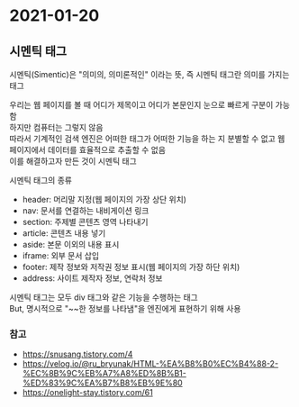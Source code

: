 # 2021-01-20

## 시멘틱 태그

시멘틱(Simentic)은 "의미의, 의미론적인" 이라는 뜻, 즉 시멘틱 태그란 의미를 가지는 태그

우리는 웹 페이지를 볼 때 어디가 제목이고 어디가 본문인지 눈으로 빠르게 구분이 가능함  
하지만 컴퓨터는 그렇지 않음  
따라서 기계적인 검색 엔진은 어떠한 태그가 어떠한 기능을 하는 지 분별할 수 없고 웹 페이지에서 데이터를 효율적으로 추출할 수 없음  
이를 해결하고자 만든 것이 시멘틱 태그

시멘틱 태그의 종류

- header: 머리말 지정(웹 페이지의 가장 상단 위치)
- nav: 문서를 연결하는 내비게이션 링크
- section: 주제별 콘텐츠 영역 나타내기
- article: 콘텐츠 내용 넣기
- aside: 본문 이외의 내용 표시
- iframe: 외부 문서 삽입
- footer: 제작 정보와 저작권 정보 표시(웹 페이지의 가장 하단 위치)
- address: 사이트 제작자 정보, 연락처 정보

시멘틱 태그는 모두 div 태그와 같은 기능을 수행하는 태그  
But, 명시적으로 "~~한 정보를 나타냄"을 엔진에게 표현하기 위해 사용

### 참고

- https://snusang.tistory.com/4
- https://velog.io/@ru_bryunak/HTML-%EA%B8%B0%EC%B4%88-2-%EC%8B%9C%EB%A7%A8%ED%8B%B1-%ED%83%9C%EA%B7%B8%EB%9E%80
- https://onelight-stay.tistory.com/61
